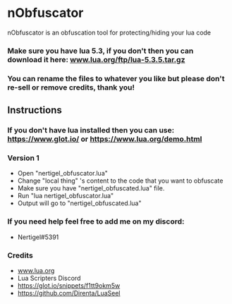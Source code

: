 # nObfuscator
 nObfuscator is an obfuscation tool for protecting/hiding your lua code

### Make sure you have lua 5.3, if you don't then you can download it here: www.lua.org/ftp/lua-5.3.5.tar.gz
### You can rename the files to whatever you like but please don't re-sell or remove credits, thank you!

## Instructions
### If you don't have lua installed then you can use: https://www.glot.io/ or https://www.lua.org/demo.html
### Version 1
 - Open "nertigel_obfuscator.lua"
 - Change "local thing" 's content to the code that you want to obfuscate
 - Make sure you have "nertigel_obfuscated.lua" file. 
 - Run "lua nertigel_obfuscator.lua"
 - Output will go to "nertigel_obfuscated.lua"
 
### If you need help feel free to add me on my discord: 
 - Nertigel#5391

 
### Credits
 - www.lua.org
 - Lua Scripters Discord
 - https://glot.io/snippets/f1tt9okm5w
 - https://github.com/Direnta/LuaSeel